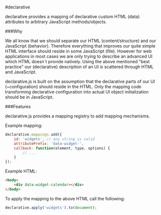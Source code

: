 #declarative

declarative provides a mapping of declarative custom HTML (data) attributes to arbitrary JavaScript methods/objects.

###Why

We all know that we should separate our HTML (content/structure) and our JavaScript (behavior).
Therefore everything that improves our quite simple HTML interface should reside in some JavaScript (file).
However for web applications in most cases we are only trying to describe an advanced UI which HTML doesn´t provide natively.
Using the above mentioned "best practice" our (declarative) description of an UI is scattered through HTML and JavaScript.

declarative.js is built on the assumption that the declarative parts of our UI (~configuration) should reside in the HTML.
Only the mapping code transforming declarative configuration into actual UI object initialization should be in JavaScript.

###Features

declarative.js provides a mapping registry to add mapping mechanisms.

Example mapping:

```javascript
declarative.mappings.add({
    id: 'widgets', // any string is valid
    attributePrefix: 'data-widget-',
    callback: function(element, type, options) {
        // ...
    }
});
````

Example HTML:

````html
<body>
    <div data-widget-calendar></div>
</body>
````

To apply the mapping to the above HTML call the following:

```javascript
declarative.apply('widgets').to(document);
````